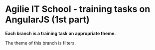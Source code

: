 # Agilie IT School - training tasks on AngularJS (1st part)
**Each branch is a training task on appropriate theme.**

The theme of this branch is filters.